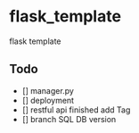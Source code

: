 # flask_template
flask template


## Todo

- [] manager.py
- [] deployment
- [] restful api finished add Tag
- [] branch SQL DB version

